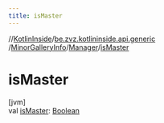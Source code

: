 ```yaml
---
title: isMaster
---
```

//[KotlinInside](../../../../index.html)/[be.zvz.kotlininside.api.generic](../../index.html)
/[MinorGalleryInfo](../index.html)/[Manager](index.html)/[isMaster](is-master.html)

# isMaster

[jvm]\
val [isMaster](is-master.html): [Boolean](https://kotlinlang.org/api/latest/jvm/stdlib/kotlin/-boolean/index.html)




